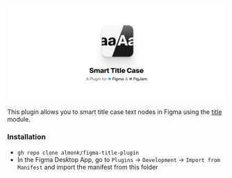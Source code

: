 ![](./img/hero.png)


This plugin allows you to smart title case text nodes in Figma using the [title](https://github.com/vercel/title) module.

### Installation

* `gh repo clone almonk/figma-title-plugin`
* In the Figma Desktop App, go to `Plugins` → `Development` → `Import from Manifest` and import the manifest from this folder